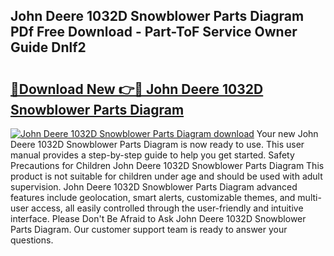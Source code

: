 ## John Deere 1032D Snowblower Parts Diagram PDf Free Download - Part-ToF Service Owner Guide Dnlf2

# <h2><a href="http://dfqtdhq.blite.top/?on=John+Deere+1032D+Snowblower+Parts+Diagram">🔗Download New 👉🔴 John Deere 1032D Snowblower Parts Diagram</a></h2>

[![John Deere 1032D Snowblower Parts Diagram download](https://i.imgur.com/lujVjoI.png)](http://dfqtdhq.blite.top/?on=John+Deere+1032D+Snowblower+Parts+Diagram)
Your new John Deere 1032D Snowblower Parts Diagram is now ready to use. This user manual provides a step-by-step guide to help you get started. Safety Precautions for Children John Deere 1032D Snowblower Parts Diagram This product is not suitable for children under age and should be used with adult supervision. John Deere 1032D Snowblower Parts Diagram advanced features include geolocation, smart alerts, customizable themes, and multi-user access, all easily controlled through the user-friendly and intuitive interface. Please Don't Be Afraid to Ask John Deere 1032D Snowblower Parts Diagram. Our customer support team is ready to answer your questions.
